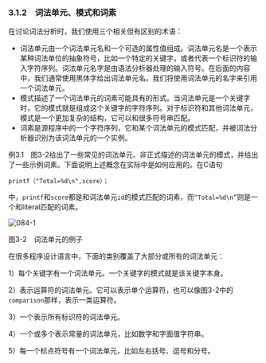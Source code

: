 ### 3.1.2　词法单元、模式和词素

在讨论词法分析时，我们使用三个相关但有区别的术语：

- 词法单元由一个词法单元名和一个可选的属性值组成。词法单元名是一个表示某种词法单位的抽象符号，比如一个特定的关键字，或者代表一个标识符的输入字符序列。词法单元名字是由语法分析器处理的输入符号。在后面的内容中，我们通常使用黑体字给出词法单元名。我们将使用词法单元的名字来引用一个词法单元。
- 模式描述了一个词法单元的词素可能具有的形式。当词法单元是一个关键字时，它的模式就是组成这个关键字的字符序列。对于标识符和其他词法单元，模式是一个更加复杂的结构，它可以和很多符号串匹配。
- 词素是源程序中的一个字符序列，它和某个词法单元的模式匹配，并被词法分析器识别为该词法单元的一个实例。

例3.1　图3-2给出了一些常见的词法单元、非正式描述的词法单元的模式，并给出了一些示例词素。下面说明上述概念在实际中是如何应用的。在C语句

`printf（"Total=%d\n",score）；`

中，`printf`和`score`都是和词法单元`id`的模式匹配的词素，而`“Total=%d\n”`则是一个和literal匹配的词素。

![084-1](../Images/image04047.jpeg)

图3-2　词法单元的例子

在很多程序设计语言中，下面的类别覆盖了大部分或所有的词法单元：

1）每个关键字有一个词法单元。一个关键字的模式就是该关键字本身。

2）表示运算符的词法单元。它可以表示单个运算符，也可以像图3-2中的`comparison`那样，表示一类运算符。

3）一个表示所有标识符的词法单元。

4）一个或多个表示常量的词法单元，比如数字和字面值字符串。

5）每一个标点符号有一个词法单元，比如左右括号、逗号和分号。
